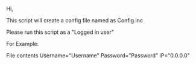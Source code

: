 Hi,

This script will create a config file named as Config.inc

Please run this script as a "Logged in user"

For Example:

File contents
Username="Username"
Password="Password"
IP="0.0.0.0"